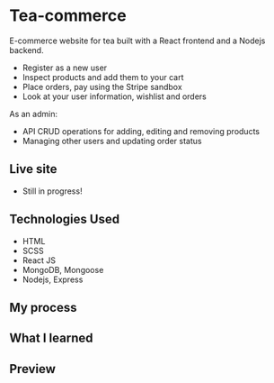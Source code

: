 # Tea-commerce
E-commerce website for tea built with a React frontend and a Nodejs backend.

- Register as a new user
- Inspect products and add them to your cart
- Place orders, pay using the Stripe sandbox
- Look at your user information, wishlist and orders

As an admin: 
   - API CRUD operations for adding, editing and removing products
   - Managing other users and updating order status

## Live site
- Still in progress!

## Technologies Used
- HTML
- SCSS
- React JS
- MongoDB, Mongoose
- Nodejs, Express

## My process


## What I learned


## Preview

